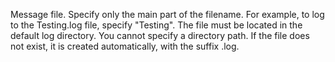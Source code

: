 Message file. Specify only the main part of the filename. For example, to log to the Testing.log file, specify "Testing". The file must be located in the default log directory. You cannot specify a directory path. 
If the file does not exist, it is created automatically, with the suffix .log.